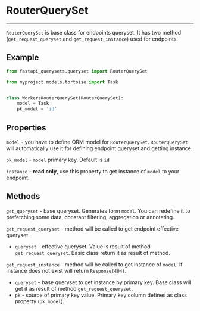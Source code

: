 # RouterQuerySet

---

`RouterQuerySet` is base class for endpoints queryset. It has two method (`get_request_queryset` and `get_request_instance`) used for endpoints.

## Example
```python
from fastapi_querysets.queryset import RouterQuerySet

from myproject.models.tortoise import Task


class WorkersRouterQuerySet(RouterQuerySet):
    model = Task
    pk_model = 'id'
```

## Properties

`model` - you have to define ORM model for `RouterQuerySet`. `RouterQuerySet` will automatically use it for defining endpoint queryset and getting instance.

`pk_model` - `model` primary key. Default is `id`

`instance` - **read only**, use this property to get instance of `model` to your endpoint.

## Methods

`get_queryset` - base queryset. Generates form `model`. You can redefine it to prefetching some data, constant filtering, aggregation or annotating.


`get_request_queryset` - method will be called to get endpoint effective queryset.

- `queryset` - effective queryset. Value is result of method `get_request_queryset`. Basic class return it as result of method.


`get_request_instance` - method will be called to get instance of `model`. If instance does not exist will return `Response(404)`.

- `queryset` - base queryset to get instance by primary key. Base class will get it as result of method `get_request_queryset`.
- `pk` - source of primary key value. Primary key column defines as class property (`pk_model`).